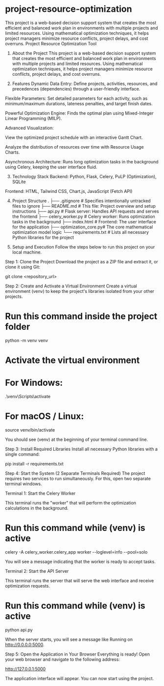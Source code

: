 # project-resource-optimization
This project is a web-based decision support system that creates the most efficient and balanced work plan in environments with multiple projects and limited resources. Using mathematical optimization techniques, it helps project managers minimize resource conflicts, project delays, and cost overruns.
Project Resource Optimization Tool
1. About the Project
This project is a web-based decision support system that creates the most efficient and balanced work plan in environments with multiple projects and limited resources. Using mathematical optimization techniques, it helps project managers minimize resource conflicts, project delays, and cost overruns.

2. Features
Dynamic Data Entry: Define projects, activities, resources, and precedences (dependencies) through a user-friendly interface.

Flexible Parameters: Set detailed parameters for each activity, such as minimum/maximum durations, lateness penalties, and target finish dates.

Powerful Optimization Engine: Finds the optimal plan using Mixed-Integer Linear Programming (MILP).

Advanced Visualization:

View the optimized project schedule with an interactive Gantt Chart.

Analyze the distribution of resources over time with Resource Usage Charts.

Asynchronous Architecture: Runs long optimization tasks in the background using Celery, keeping the user interface fluid.

3. Technology Stack
Backend: Python, Flask, Celery, PuLP (Optimization), SQLite

Frontend: HTML, Tailwind CSS, Chart.js, JavaScript (Fetch API)

4. Project Structure
.
├── .gitignore          # Specifies intentionally untracked files to ignore
├── README.md           # This file: Project overview and setup instructions
├── api.py              # Flask server: Handles API requests and serves the frontend
├── celery_worker.py    # Celery worker: Runs optimization tasks in the background
├── index.html          # Frontend: The user interface for the application
├── optimization_core.py# The core mathematical optimization model logic
└── requirements.txt    # Lists all necessary Python libraries for the project

5. Setup and Execution
Follow the steps below to run this project on your local machine.

Step 1: Clone the Project
Download the project as a ZIP file and extract it, or clone it using Git:

git clone <repository_url>

Step 2: Create and Activate a Virtual Environment
Create a virtual environment (venv) to keep the project's libraries isolated from your other projects.

# Run this command inside the project folder
python -m venv venv

# Activate the virtual environment
# For Windows:
.\venv\Scripts\activate
# For macOS / Linux:
source venv/bin/activate

You should see (venv) at the beginning of your terminal command line.

Step 3: Install Required Libraries
Install all necessary Python libraries with a single command:

pip install -r requirements.txt

Step 4: Start the System (2 Separate Terminals Required)
The project requires two services to run simultaneously. For this, open two separate terminal windows.

Terminal 1: Start the Celery Worker

This terminal runs the "worker" that will perform the optimization calculations in the background.

# Run this command while (venv) is active
celery -A celery_worker.celery_app worker --loglevel=info --pool=solo

You will see a message indicating that the worker is ready to accept tasks.

Terminal 2: Start the API Server

This terminal runs the server that will serve the web interface and receive optimization requests.

# Run this command while (venv) is active
python api.py

When the server starts, you will see a message like Running on http://0.0.0.0:5000.

Step 5: Open the Application in Your Browser
Everything is ready! Open your web browser and navigate to the following address:

http://127.0.0.1:5000

The application interface will appear. You can now start using the project.
